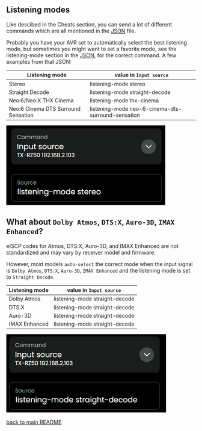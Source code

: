 ## Listening modes

Like descibed in the Cheats section, you can send a lot of different commands which are all mentioned in the [JSON](../src/eiscp-commands.ts) file.

Probably you have your AVR set to automatically select the best listening mode, but sometimes you might want to set a favorite mode, see the listening-mode section in the [JSON](../src/eiscp-commands.ts), for the correct command. A few examples from that JSON:

| Listening mode                      | value in `Input source`                            |
| ----------------------------------- | -------------------------------------------------- |
| Stereo                              | listening-mode stereo                              |
| Straight Decode                     | listening-mode straight-decode                     |
| Neo:6/Neo:X THX Cinema              | listening-mode thx-cinema                          |
| Neo:6 Cinema DTS Surround Sensation | listening-mode neo-6-cinema-dts-surround-sensation |

![](../screenshots/stereo.png)

## What about `Dolby Atmos`, `DTS:X`, `Auro-3D`, `IMAX Enhanced`?

eISCP codes for Atmos, DTS:X, Auro-3D, and IMAX Enhanced are not standardized and may vary by receiver model and firmware.

However, most models `auto-select` the correct mode when the input signal is `Dolby Atmos`, `DTS:X`, `Auro-3D`, `IMAX Enhanced` and the listening mode is set to `Straight Decode`.

| Listening mode | value in `Input source`        |
| -------------- | ------------------------------ |
| Dolby Atmos    | listening-mode straight-decode |
| DTS:X          | listening-mode straight-decode |
| Auro-3D        | listening-mode straight-decode |
| IMAX Enhanced  | listening-mode straight-decode |

![](../screenshots/straight-decode.png)

[back to main README](../README.md#listening-modes)
